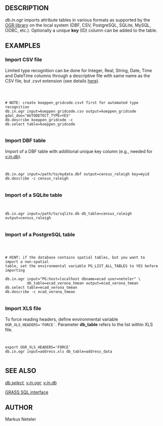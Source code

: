 
## DESCRIPTION

*db.in.ogr* imports attribute tables in various formats as
supported by the [OGR library](https://gdal.org/)
on the local system (DBF, CSV, PostgreSQL, SQLite, MySQL, ODBC,
etc.). Optionally a unique **key** (ID) column can be
added to the table.

## EXAMPLES

### Import CSV file

Limited type recognition can be done for Integer, Real, String, Date, Time and DateTime
columns through a descriptive file with same name as the CSV file, but .csvt extension
(see details [here](https://gdal.org/en/stable/drivers/vector/csv.html)).

```



# NOTE: create koeppen_gridcode.csvt first for automated type recognition
db.in.ogr input=koeppen_gridcode.csv output=koeppen_gridcode gdal_doo="AUTODETECT_TYPE=YES"
db.describe koeppen_gridcode -c
db.select table=koeppen_gridcode


```

### Import DBF table

Import of a DBF table with additional unique key column (e.g., needed
for *[v.in.db](v.in.db.html)*).

```


db.in.ogr input=/path/to/mydata.dbf output=census_raleigh key=myid
db.describe -c census_raleigh


```

### Import of a SQLite table

```


db.in.ogr input=/path/to/sqlite.db db_table=census_raleigh output=census_raleigh


```

### Import of a PostgreSQL table

```



# HINT: if the database contains spatial tables, but you want to import a non-spatial
table, set the environmental variable PG_LIST_ALL_TABLES to YES before importing

db.in.ogr input="PG:host=localhost dbname=ecad user=neteler" \
          db_table=ecad_verona_tmean output=ecad_verona_tmean
db.select table=ecad_verona_tmean
db.describe -c ecad_verona_tmean


```

### Import XLS file

To force reading headers, define environmental
variable `OGR_XLS_HEADERS='FORCE'`. Parameter **db\_table**
refers to the list within XLS file.

```


export OGR_XLS_HEADERS='FORCE'
db.in.ogr input=address.xls db_table=address_data


```

## SEE ALSO

*[db.select](db.select.html),
[v.in.ogr](v.in.ogr.html),
[v.in.db](v.in.db.html)*

[GRASS SQL interface](sql.html)

## AUTHOR

Markus Neteler
